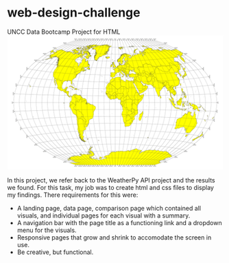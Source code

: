 # web-design-challenge
 UNCC Data Bootcamp Project for HTML
![Creating a page to display visualizations.](https://github.com/AgapeofIcarus/web-design-challenge/blob/main/Visuals/equatorsign.png?raw=true)

In this project, we refer back to the WeatherPy API project and the results we found. For this task, my job was to create html and css files to display my findings. There requirements for this were:

* A landing page, data page, comparison page which contained all visuals, and individual pages for each visual with a summary.
* A navigation bar with the page title as a functioning link and a dropdown menu for the visuals.
* Responsive pages that grow and shrink to accomodate the screen in use.
* Be creative, but functional.
